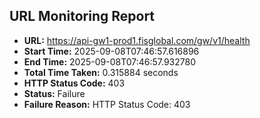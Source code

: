 ## URL Monitoring Report

- **URL:** https://api-gw1-prod1.fisglobal.com/gw/v1/health
- **Start Time:** 2025-09-08T07:46:57.616896
- **End Time:** 2025-09-08T07:46:57.932780
- **Total Time Taken:** 0.315884 seconds
- **HTTP Status Code:** 403
- **Status:** Failure
- **Failure Reason:** HTTP Status Code: 403
